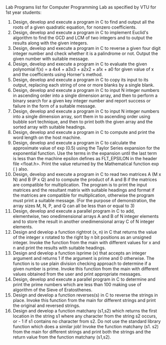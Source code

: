 Lab Programs list for Computer Programming Lab as specified by VTU for 
1st year students:

1. Design, develop and execute  a program in C to  find and output all 
the roots of a given quadratic equation, for nonzero coefficients.
2. Design, develop and execute a program in C to implement Euclid's 
algorithm to find the GCD and LCM of two integers and to output the 
results along with the given integers.
3. Design, develop and execute  a program in C to  reverse a given four 
digit integer number and check whether it is a palindrome or not. Output 
the given number with suitable message.
4. Design, develop and execute a program in C to evaluate the given 
polynomial f(x) = a 4x4 +  a3x3 + a2x2 + a1x + a0 for given value of x 
and the coefficients using Horner's method.
5. Design, develop and execute a program in C to copy its input to its 
output, replacing each string of one or more blanks by a single blank.
6. Design, develop and execute a program in C to input N integer numbers 
in ascending order into a single dimension array, and then to perform a 
binary search for a given key integer number and report success or 
failure in the form of a suitable message.
7. Design, develop and execute a program in C to input N integer numbers 
into a single dimension array, sort them in to ascending order using 
bubble sort technique, and then to print both the given array and the 
sorted array with suitable headings.
8. Design, develop and execute a program in C to compute and print the 
word length on the host machine.
9. Design, develop and execute a program in C to calculate the approximate 
value of exp (0.5) using the Taylor Series expansion for the exponential 
function. Use the terms in the expansion until the last term is less than 
the machine epsilon defines as FLT_EPSILON in the header file <float.h>. 
Print the value returned by the Mathematical function exp ( ) also.
10. Design, develop and execute  a program in C to  read two matrices A 
(M x N) and B (P x Q) and to compute the product of A and B if the 
matrices are compatible for multiplication. The program is to print 
the input matrices and the resultant matrix with suitable headings and 
format if the matrices are compatible for multiplication, otherwise the 
program must print a suitable message. (For the purpose of demonstration, 
the array sizes M, N, P, and Q can all be less than or equal to 3)
11. Design, develop and execute a parallel program in C to add, 
elementwise, two onedimensional arrays A and B of N integer elements 
and to store the result in another onedimensional array C of N integer 
elements.
12. Design and develop a function rightrot (x, n) in C that returns the 
value of the integer x rotated to the right by n bit positions as an 
unsigned integer. Invoke the function from the main with different values 
for x and n and print the results with suitable headings.
13. Design and develop a function isprime (x) that accepts an integer 
argument and returns 1 if the argument is prime and 0 otherwise. The 
function is to use plain division checking approach to determine if a 
given number is prime. Invoke this function from the main with different 
values obtained from the user and print appropriate messages.
14. Design, develop and execute a parallel program in C to determine and 
print the prime numbers which are less than 100 making use of algorithm of 
the Sieve of Eratosthenes.
15. Design and develop a function reverses(s) in C to reverse the strings 
in place. Invoke this function from the main for different strings and 
print the original and reversed strings.
16. Design and develop a function matchany (s1,s2) which returns the first 
location in the string s1 where any character from the string s2 occurs, 
or - 1 if s1 contains  no  character  from   s2.   Do  not   use  the 
standard library function which does a similar job! Invoke the function 
matchany (s1. s2) from the main for different strings and print both the 
strings and the return value from the function matchany (s1,s2).

